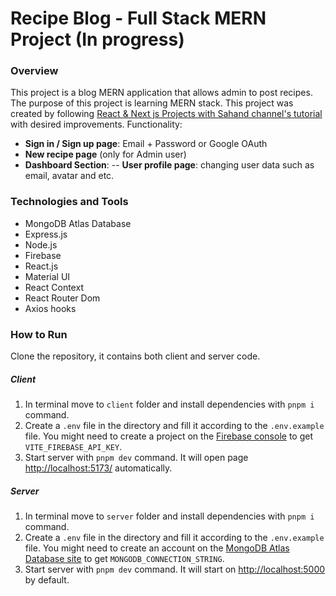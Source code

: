 # Recipe Blog - Full Stack MERN Project (In progress)

### Overview

This project is a blog MERN application that allows admin to post recipes. The purpose of this project is learning MERN stack. This project was created by following [React & Next js Projects with Sahand channel's tutorial](https://www.youtube.com/watch?v=Kkht2mwSL_I) with desired improvements. Functionality:

- **Sign in / Sign up page**: Email + Password or Google OAuth 
- **New recipe page** (only for Admin user)
- **Dashboard Section**:
-- **User profile page**: changing user data such as email, avatar and etc. 

### Technologies and Tools

- MongoDB Atlas Database
- Express.js
- Node.js
- Firebase
- React.js
- Material UI
- React Context
- React Router Dom
- Axios hooks

### How to Run

Clone the repository, it contains both client and server code.

##### Client

1. In terminal move to `client` folder and install dependencies with `pnpm i` command.
2. Create a `.env` file in the directory and fill it according to the `.env.example` file. You might need to create a project on the [Firebase console](https://console.firebase.google.com/u/0/) to get `VITE_FIREBASE_API_KEY`.
3. Start server with `pnpm dev` command. It will open page [http://localhost:5173/](http://localhost:5173/) automatically.

##### Server

1. In terminal move to `server` folder and install dependencies with `pnpm i` command.
2. Create a `.env` file in the directory and fill it according to the `.env.example` file. You might need to create an account on the [MongoDB Atlas Database site](https://www.mongodb.com/atlas/database) to get `MONGODB_CONNECTION_STRING`.
3. Start server with `pnpm dev` command. It will start on [http://localhost:5000](http://localhost:5000) by default.
